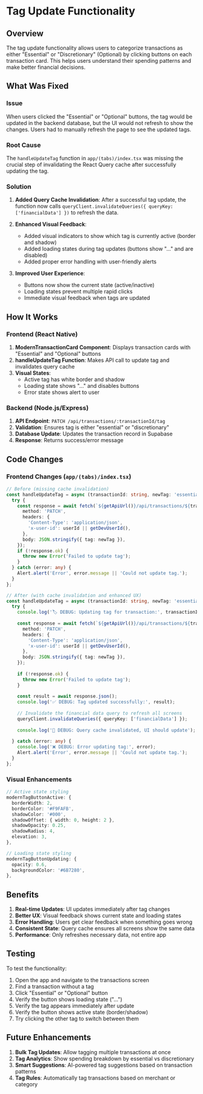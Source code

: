 # Tag Update Functionality

## Overview
The tag update functionality allows users to categorize transactions as either "Essential" or "Discretionary" (Optional) by clicking buttons on each transaction card. This helps users understand their spending patterns and make better financial decisions.

## What Was Fixed

### Issue
When users clicked the "Essential" or "Optional" buttons, the tag would be updated in the backend database, but the UI would not refresh to show the changes. Users had to manually refresh the page to see the updated tags.

### Root Cause
The `handleUpdateTag` function in `app/(tabs)/index.tsx` was missing the crucial step of invalidating the React Query cache after successfully updating the tag.

### Solution
1. **Added Query Cache Invalidation**: After a successful tag update, the function now calls `queryClient.invalidateQueries({ queryKey: ['financialData'] })` to refresh the data.

2. **Enhanced Visual Feedback**: 
   - Added visual indicators to show which tag is currently active (border and shadow)
   - Added loading states during tag updates (buttons show "..." and are disabled)
   - Added proper error handling with user-friendly alerts

3. **Improved User Experience**:
   - Buttons now show the current state (active/inactive)
   - Loading states prevent multiple rapid clicks
   - Immediate visual feedback when tags are updated

## How It Works

### Frontend (React Native)
1. **ModernTransactionCard Component**: Displays transaction cards with "Essential" and "Optional" buttons
2. **handleUpdateTag Function**: Makes API call to update tag and invalidates query cache
3. **Visual States**: 
   - Active tag has white border and shadow
   - Loading state shows "..." and disables buttons
   - Error state shows alert to user

### Backend (Node.js/Express)
1. **API Endpoint**: `PATCH /api/transactions/:transactionId/tag`
2. **Validation**: Ensures tag is either "essential" or "discretionary"
3. **Database Update**: Updates the transaction record in Supabase
4. **Response**: Returns success/error message

## Code Changes

### Frontend Changes (`app/(tabs)/index.tsx`)

```typescript
// Before (missing cache invalidation)
const handleUpdateTag = async (transactionId: string, newTag: 'essential' | 'discretionary') => {
  try {
    const response = await fetch(`${getApiUrl()}/api/transactions/${transactionId}/tag`, {
      method: 'PATCH',
      headers: { 
        'Content-Type': 'application/json',
        'x-user-id': userId || getDevUserId(),
      },
      body: JSON.stringify({ tag: newTag }),
    });
    if (!response.ok) {
      throw new Error('Failed to update tag');
    }
  } catch (error: any) {
    Alert.alert('Error', error.message || 'Could not update tag.');
  }
};

// After (with cache invalidation and enhanced UX)
const handleUpdateTag = async (transactionId: string, newTag: 'essential' | 'discretionary') => {
  try {
    console.log('🏷️ DEBUG: Updating tag for transaction:', transactionId, 'to:', newTag);
    
    const response = await fetch(`${getApiUrl()}/api/transactions/${transactionId}/tag`, {
      method: 'PATCH',
      headers: { 
        'Content-Type': 'application/json',
        'x-user-id': userId || getDevUserId(),
      },
      body: JSON.stringify({ tag: newTag }),
    });
    
    if (!response.ok) {
      throw new Error('Failed to update tag');
    }
    
    const result = await response.json();
    console.log('✅ DEBUG: Tag updated successfully:', result);
    
    // Invalidate the financial data query to refresh all screens
    queryClient.invalidateQueries({ queryKey: ['financialData'] });
    
    console.log('🔄 DEBUG: Query cache invalidated, UI should update');
    
  } catch (error: any) {
    console.log('❌ DEBUG: Error updating tag:', error);
    Alert.alert('Error', error.message || 'Could not update tag.');
  }
};
```

### Visual Enhancements

```typescript
// Active state styling
modernTagButtonActive: {
  borderWidth: 2,
  borderColor: '#F9FAFB',
  shadowColor: '#000',
  shadowOffset: { width: 0, height: 2 },
  shadowOpacity: 0.25,
  shadowRadius: 4,
  elevation: 3,
},

// Loading state styling
modernTagButtonUpdating: {
  opacity: 0.6,
  backgroundColor: '#6B7280',
},
```

## Benefits

1. **Real-time Updates**: UI updates immediately after tag changes
2. **Better UX**: Visual feedback shows current state and loading states
3. **Error Handling**: Users get clear feedback when something goes wrong
4. **Consistent State**: Query cache ensures all screens show the same data
5. **Performance**: Only refreshes necessary data, not entire app

## Testing

To test the functionality:
1. Open the app and navigate to the transactions screen
2. Find a transaction without a tag
3. Click "Essential" or "Optional" button
4. Verify the button shows loading state ("...")
5. Verify the tag appears immediately after update
6. Verify the button shows active state (border/shadow)
7. Try clicking the other tag to switch between them

## Future Enhancements

1. **Bulk Tag Updates**: Allow tagging multiple transactions at once
2. **Tag Analytics**: Show spending breakdown by essential vs discretionary
3. **Smart Suggestions**: AI-powered tag suggestions based on transaction patterns
4. **Tag Rules**: Automatically tag transactions based on merchant or category 
